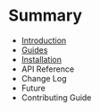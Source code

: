 # Summary

* [Introduction](README.md)
* [Guides](lalal.md)
* [Installation](installation.md)
* API Reference
* Change Log
* Future
* Contributing Guide

